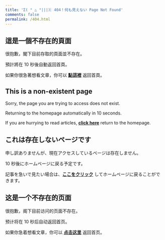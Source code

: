 ```yaml
---
title: 'Σ( ° △ °|||)︴404！何も見えない Page Not Found'
comments: false
permalink: /404.html
---
```


## 這是一個不存在的頁面

很抱歉，閣下目前存取的頁面並不存在。

預計將在 <span id="timeout-zh-TW">10</span> 秒後自動返回首頁。

如果你很急著想看文章，你可以 **[點這裡](https://lolicon.wtf/)** 返回首頁。

## This is a non-existent page

Sorry, the page you are trying to access does not exist.

Returning to the homepage automatically in <span id="timeout-en">10</span> seconds.

If you are hurrying to read articles, **[click here](https://lolicon.wtf/)** return to the homepage.

## これは存在しないページです

申し訳ありませんが、現在アクセスしているページは存在しません。

<span id="timeout-JP">10</span> 秒後にホームページに戻る予定です。

記事を急いで見たい場合は、**[ここをクリック](https://lolicon.wtf/)** してホームページに戻ることができます。

## 这是一个不存在的页面

很抱歉，阁下目前访问的页面不存在。

预计将在 <span id="timeout-zh-CN">10</span> 秒后自动返回首页。

如果你急着想看文章，你可以 **[点击这里](https://lolicon.wtf/)** 返回首页。


<script>
let countTime = 10;

function count() {
  
  document.getElementById('timeout-zh-TW').textContent = countTime;
  document.getElementById('timeout-en').textContent = countTime;
  document.getElementById('timeout-JP').textContent = countTime;
  document.getElementById('timeout-zh-CN').textContent = countTime;
  countTime -= 1;
  if(countTime === 0){
    location.href = 'https://lolicon.wtf/'; // Your URL
  }
  setTimeout(() => {
    count();
  }, 1000);
}

count();
</script>

